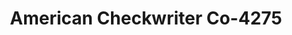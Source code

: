 ---
f_zip-code: 20855
f_state-code: MD
title: American Checkwriter Co-4275
f_phone: 301-670-1268
f_city-only: Derwood
f_address: 18212 Muncaster Road Derwood
f_location-unique-id: '4275'
slug: american-checkwriter-co-4275
updated-on: '2024-05-30T13:46:58.046Z'
created-on: '2024-05-30T13:36:59.803Z'
published-on: '2024-05-30T13:54:32.469Z'
f_city-state: cms/city/derwood-md.md
f_company: cms/company/american-checkwriter-co.md
f_state: cms/state/maryland.md
layout: '[payday-loan].html'
tags: payday-loan
---